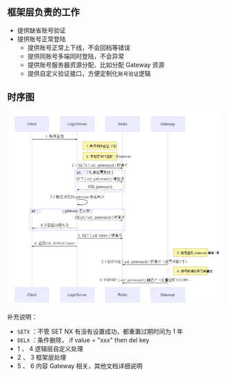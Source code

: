 ## 框架层负责的工作

- 提供缺省账号验证
- 提供账号正常登陆
  - 提供账号正常上下线，不会回档等错误
  - 提供同账号多端同时登陆，不会异常
  - 提供账号服务器资源分配、比如分配 Gateway 资源
  - 提供自定义验证接口，方便定制化`账号验证`逻辑

## 时序图

![图1](assets/login.png)

补充说明：
  - `SETX` ：不管 SET NX 有没有设置成功，都重置过期时间为 1 年
  - `DELX` ：条件删除， if value = "xxx" then del key
  - 1 、 4 逻辑层自定义处理
  - 2 、 3 框架层处理
  - 5 、 6 内容 Gateway 相关，其他文档详细说明
